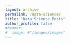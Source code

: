 ```yaml
---
layout: archive
permalink: /data-science/
title: "Data Science Posts"
author_profile: false
#header:
#  image: #"/images/images"
---
```

<!--{% include base_path %}
{% include group-by-array collection=site.posts field="tags" %}

{% for tag in group_names %}
  {% assign posts = group_items[forloop.index0] %}
  <h2 id="{{ tag | slugify }}" class="archive__subtitle">{{ tag }}</h2>
  {% for post in posts %}
    {% include archive-single.html %}
  {% endfor %}
{% endfor %}-->

